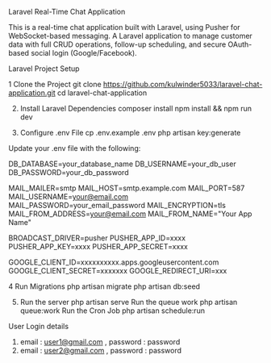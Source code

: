 Laravel Real-Time Chat Application

This is a real-time chat application built with Laravel, using Pusher for WebSocket-based messaging.
A Laravel application to manage customer data with full CRUD operations, follow-up scheduling, and secure OAuth-based social login (Google/Facebook).

Laravel Project Setup

1 Clone the Project
git clone https://github.com/kulwinder5033/laravel-chat-application.git
cd laravel-chat-application

2. Install Laravel Dependencies
composer install
npm install && npm run dev

3. Configure .env File
cp .env.example .env
php artisan key:generate

Update your .env file with the following:

DB_DATABASE=your_database_name
DB_USERNAME=your_db_user
DB_PASSWORD=your_db_password

MAIL_MAILER=smtp
MAIL_HOST=smtp.example.com
MAIL_PORT=587
MAIL_USERNAME=your@email.com
MAIL_PASSWORD=your_email_password
MAIL_ENCRYPTION=tls
MAIL_FROM_ADDRESS=your@email.com
MAIL_FROM_NAME="Your App Name"

BROADCAST_DRIVER=pusher
PUSHER_APP_ID=xxxx
PUSHER_APP_KEY=xxxx
PUSHER_APP_SECRET=xxxx

GOOGLE_CLIENT_ID=xxxxxxxxxx.apps.googleusercontent.com
GOOGLE_CLIENT_SECRET=xxxxxxx
GOOGLE_REDIRECT_URI=xxx

4 Run Migrations
php artisan migrate
php artisan db:seed

5.  Run the server
        php artisan serve
    Run the queue work
        php artisan queue:work
    Run the Cron Job
        php artisan schedule:run

User Login details
1. email : user1@gmail.com , password : password
2. email : user2@gmail.com , password : password


